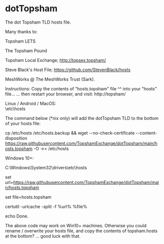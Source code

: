 # dotTopsham
The dot Topsham TLD hosts file.

Many thanks to:

Topsham LETS

The Topsham Pound

Topsham Local Exchange; 
 http://topsex.topsham/

Steve Black's Host File; 
 https://github.com/StevenBlack/hosts

MeshWorks @ The MeshWorks Trust (Sark).

Instructions:
Copy the contents of "hosts.topsham" file ^^ into your "hosts" file...
... then restart your browser, and visit:
http://topsham/

Linux / Android / MacOS:  
\etc\hosts

The command below (*nix only) will add the dotTopsham TLD to the bottom of your hosts file:

cp /etc/hosts /etc/hosts.backup && wget --no-check-certificate --content-disposition https://raw.githubusercontent.com/TopshamExchange/dotTopsham/main/hosts.topsham -O ->> /etc/hosts


Windows 10+: 

C:\Windows\System32\drivers\etc\hosts

set url=https://raw.githubusercontent.com/TopshamExchange/dotTopsham/main/hosts.topsham

set file=hosts.topsham

certutil -urlcache -split -f %url% %file%

echo Done.


The above code may work on Win10+ machines. 
Otherwise you could rename / overwrite your hosts file, and copy the contents of topsham.hosts at the bottom?
... good luck with that.


